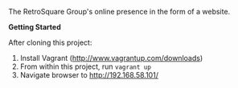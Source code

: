 The RetroSquare Group's online presence in the form of a website.

**Getting Started**

After cloning this project:
 1. Install Vagrant (http://www.vagrantup.com/downloads)
 2. From within this project, run `vagrant up`
 3. Navigate browser to http://192.168.58.101/
